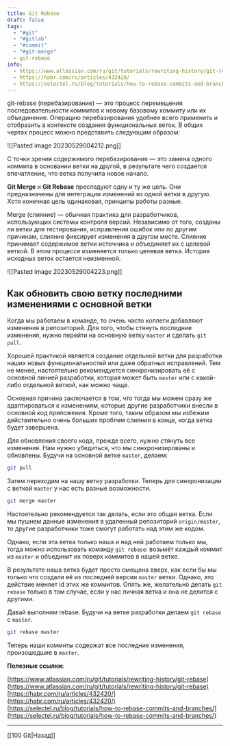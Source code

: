 ```yaml
---
title: Git Rebase
draft: false
tags:
  - "#git"
  - "#gitlab"
  - "#commit"
  - "#git-merge"
  - git-rebase
info:
  - https://www.atlassian.com/ru/git/tutorials/rewriting-history/git-rebase
  - https://habr.com/ru/articles/432420/
  - https://selectel.ru/blog/tutorials/how-to-rebase-commits-and-branches/
---
```

git-rebase (перебазирование) — это процесс перемещения последовательности коммитов к новому базовому коммиту или их объединение. Операцию перебазирования удобнее всего применить и отобразить в контексте создания функциональных веток. В общих чертах процесс можно представить следующим образом:

![[Pasted image 20230529004212.png]]

С точки зрения содержимого перебазирование — это замена одного коммита в основании ветки на другой, в результате чего создается впечатление, что ветка получила новое начало.

**Git Merge** и **Git Rebase** преследуют одну и ту же цель. Они предназначены для интеграции изменений из одной ветки в другую. Хотя конечная цель одинаковая, принципы работы разные.

Merge (слияние) — обычная практика для разработчиков, использующих системы контроля версий. Независимо от того, созданы ли ветки для тестирования, исправления ошибок или по другим причинам, слияние фиксирует изменения в другом месте. Слияние принимает содержимое ветки источника и объединяет их с целевой веткой. В этом процессе изменяется только целевая ветка. История исходных веток остается неизменной.

![[Pasted image 20230529004223.png]]

## Как обновить свою ветку последними изменениями с основной ветки

Когда мы работаем в команде, то очень часто коллеги добавляют изменения в репозиторий. Для того, чтобы стянуть последние изменения, нужно перейти на основную ветку `master` и сделать `git pull`.

Хорошей практикой является создание отдельной ветки для разработки наших новых функциональностей или даже обратных исправлений. Тем не менее, настоятельно рекомендуется синхронизировать её с основной линией разработки, которая может быть `master` или с какой-либо отдельной веткой, как можно чаще.

Основная причина заключается в том, что тогда мы можем сразу же адаптироваться к изменениям, которые другие разработчики внесли в основной код приложения. Кроме того, таким образом мы избежим действительно очень больших проблем слияния в конце, когда ветка будет завершена.

Для обновления своего кода, прежде всего, нужно стянуть все изменения. Нам нужно убедиться, что мы синхронизированы и обновлены. Будучи на основной ветке `master`, делаем:

```bash
git pull
```

Затем переходим на нашу ветку разработки. Теперь для синхронизации с веткой `master` у нас есть разные возможности.

```bash
git merge master
```

Настоятельно рекомендуется так делать, если это общая ветка. Если мы пушнем данные изменения в удаленный репозиторий `origin/master`, то другие разработчики тоже смогут работать над этим же кодом.

Однако, если эта ветка только наша и над ней работаем только мы, тогда можно использовать команду `git rebase`: возьмёт каждый коммит из `master` и объединит их поверх коммитов в нашей ветке.

В результате наша ветка будет просто смещена вверх, как если бы мы только что создали её из последней версии `master` ветки. Однако, это действие меняет id этих же коммитов. Опять же, желательно делать `git rebase` только в том случае, если у нас личная ветка и она не делится с другими.

Давай выполним rebase. Будучи на ветке разработки делаем `git rebase` с `master`.

```bash
git rebase master
```

Теперь наши коммиты содержат все последние изменения, произошедшие в `master`.

**Полезные ссылки:**

[https://www.atlassian.com/ru/git/tutorials/rewriting-history/git-rebase](https://www.atlassian.com/ru/git/tutorials/rewriting-history/git-rebase)
[https://habr.com/ru/articles/432420/](https://habr.com/ru/articles/432420/)
[https://selectel.ru/blog/tutorials/how-to-rebase-commits-and-branches/](https://selectel.ru/blog/tutorials/how-to-rebase-commits-and-branches/)

____

[[100 Git|Назад]]